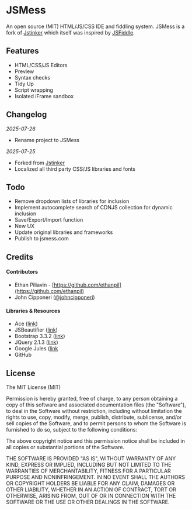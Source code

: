 # JSMess
An open source (MIT) HTML/JS/CSS IDE and fiddling system. 
JSMess is a fork of [Jstinker](https://github.com/johncipponeri/jstinker) which itself was inspired by [JSFiddle](http://jsfiddle.net/). 

## Features
* HTML/CSS/JS Editors
* Preview
* Syntax checks
* Tidy Up
* Script wrapping
* Isolated iFrame sandbox

## Changelog

_2025-07-26_
* Rename project to JSMess

_2025-07-25_
* Forked from [Jstinker](https://github.com/johncipponeri/jstinker) 
* Localized all third party CSS/JS libraries and fonts

## Todo

* Remove dropdown lists of libraries for inclusion
* Implement autocomplete search of CDNJS collection for dynamic inclusion
* Save/Export/Import function
* New UX
* Update original libraries and frameworks
* Publish to jsmess.com

## Credits

#### Contributors
* Ethan Piliavin - [https://github.com/ethanpil](https://github.com/ethanpil)
* John Cipponeri ([@johncipponeri](http://twitter.com/johncipponeri))

#### Libraries & Resources
* Ace ([link](http://ace.c9.io/))
* JSBeautifier ([link](http://jsbeautifier.org/))
* Bootstrap 3.3.2 ([link](http://getbootstrap.com/))
* JQuery 2.1.3 ([link](http://blog.jquery.com/2014/12/18/jquery-1-11-2-and-2-1-3-released-safari-fail-safe-edition/))
* Google Jules ([link](https://jules.google.com/)
* GitHub

## License

The MIT License (MIT)

Permission is hereby granted, free of charge, to any person obtaining a copy
of this software and associated documentation files (the "Software"), to deal
in the Software without restriction, including without limitation the rights
to use, copy, modify, merge, publish, distribute, sublicense, and/or sell
copies of the Software, and to permit persons to whom the Software is
furnished to do so, subject to the following conditions:

The above copyright notice and this permission notice shall be included in
all copies or substantial portions of the Software.

THE SOFTWARE IS PROVIDED "AS IS", WITHOUT WARRANTY OF ANY KIND, EXPRESS OR
IMPLIED, INCLUDING BUT NOT LIMITED TO THE WARRANTIES OF MERCHANTABILITY,
FITNESS FOR A PARTICULAR PURPOSE AND NONINFRINGEMENT. IN NO EVENT SHALL THE
AUTHORS OR COPYRIGHT HOLDERS BE LIABLE FOR ANY CLAIM, DAMAGES OR OTHER
LIABILITY, WHETHER IN AN ACTION OF CONTRACT, TORT OR OTHERWISE, ARISING FROM,
OUT OF OR IN CONNECTION WITH THE SOFTWARE OR THE USE OR OTHER DEALINGS IN
THE SOFTWARE.
